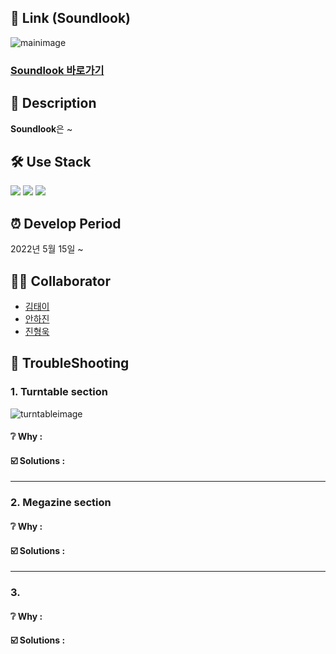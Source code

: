 

## 💽 Link (Soundlook)
![mainimage](https://user-images.githubusercontent.com/100752008/177665396-3b242cc1-f873-4f10-92ff-ba2b56913f8b.png)

### [Soundlook 바로가기](https://huunguk.github.io/SoundLook)

## 🔎 Description

**Soundlook**은 ~

<!-- 여행을 기반으로한 정보 공유 및 커뮤니티 기능을 가지고 있습니다.
We are traveling의 약자이며 여행자들을 대상으로 서비스를 제공합니다.  
     -->
## 🛠 Use Stack
<img src="https://img.shields.io/badge/Html-E34F26?style=for-the-badg=flat-square&logo=Html5&logoColor=white"/> <img src="https://img.shields.io/badge/Css-1572B6?style=for-the-badg=flat-square&logo=Css3&logoColor=white"/> <img src="https://img.shields.io/badge/Javascript-F7DF1E?style=for-the-badg=flat-square&logo=Javascript&logoColor=white"/>

## ⏰ Develop Period
2022년 5월 15일 ~  

## 👩‍💻 Collaborator
- [김태이](https://github.com/taeyeess)
- [안하진](https://github.com/hajinAHN)
- [진형욱](https://github.com/huunguk)

## 📌 TroubleShooting 
### 1. Turntable section
![turntableimage](https://user-images.githubusercontent.com/100752008/177665718-a54e1b42-74d1-4dc9-b994-827838fd902b.PNG)
#### ❔ Why :
#### ☑️ Solutions : 

***
### 2. Megazine section
#### ❔ Why :
#### ☑️ Solutions : 

***
### 3. 
#### ❔ Why :
#### ☑️ Solutions : 

